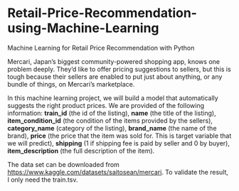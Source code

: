 # Retail-Price-Recommendation-using-Machine-Learning
Machine Learning for Retail Price Recommendation with Python

Mercari, Japan’s biggest community-powered shopping app, knows one problem deeply. They’d like to offer pricing suggestions to sellers, but this is tough because their sellers are enabled to put just about anything, or any bundle of things, on Mercari’s marketplace.

In this machine learning project, we will build a model that automatically suggests the right product prices. We are provided of the following information:
**train_id** (the id of the listing), **name** (the title of the listing), **item_condition_id** (the condition of the items provided by the sellers), **category_name** (category of the listing), **brand_name** (the name of the brand), **price** (the price that the item was sold for. This is target variable that we will predict), **shipping** (1 if shipping fee is paid by seller and 0 by buyer), **item_description** (the full description of the item).

The data set can be downloaded from https://www.kaggle.com/datasets/saitosean/mercari. To validate the result, I only need the train.tsv.
